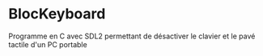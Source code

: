 # BlocKeyboard
Programme en C avec SDL2 permettant de désactiver le clavier et le pavé tactile d'un PC portable
